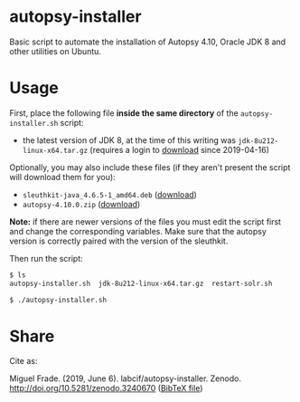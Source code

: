 # autopsy-installer
Basic script to automate the installation of Autopsy 4.10, Oracle JDK 8 and other utilities on Ubuntu.

# Usage
First, place the following file **inside the same directory** of the `autopsy-installer.sh` script:
- the latest version of JDK 8, at the time of this writing was `jdk-8u212-linux-x64.tar.gz` (requires a login to [download](https://www.oracle.com/technetwork/java/javase/downloads/jdk8-downloads-2133151.html) since 2019-04-16)

Optionally, you may also include these files (if they aren't present the script will download them for you):
- `sleuthkit-java_4.6.5-1_amd64.deb` ([download](https://github.com/sleuthkit/sleuthkit/releases/download/sleuthkit-4.6.5/sleuthkit-java_4.6.5-1_amd64.deb))
- `autopsy-4.10.0.zip` ([download](https://github.com/sleuthkit/autopsy/releases/download/autopsy-4.10.0/autopsy-4.10.0.zip))

**Note:** if there are newer versions of the files you must edit the script first and change the corresponding variables. Make sure that the autopsy version is correctly paired with the version of the sleuthkit.

Then run the script:
```bash
$ ls
autopsy-installer.sh  jdk-8u212-linux-x64.tar.gz  restart-solr.sh

$ ./autopsy-installer.sh
```

# Share

Cite as:

Miguel Frade. (2019, June 6). labcif/autopsy-installer. Zenodo. http://doi.org/10.5281/zenodo.3240670 ([BibTeX file](cite.bib))


